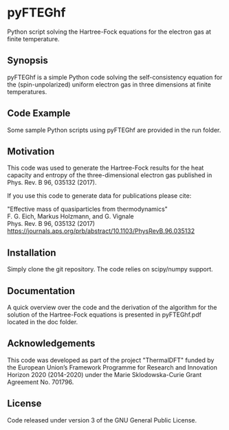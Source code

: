 # pyFTEGhf
Python script solving the Hartree-Fock equations for the electron gas at finite temperature.

## Synopsis

pyFTEGhf is a simple Python code solving the self-consistency equation for the (spin-unpolarized) uniform electron gas in three dimensions at finite temperatures.

## Code Example

Some sample Python scripts using pyFTEGhf are provided in the run folder.

## Motivation

This code was used to generate the Hartree-Fock results for the heat capacity and entropy of the three-dimensional electron gas published in Phys. Rev. B 96, 035132 (2017).

If you use this code to generate data for publications please cite:

"Effective mass of quasiparticles from thermodynamics"  
F. G. Eich, Markus Holzmann, and G. Vignale  
Phys. Rev. B 96, 035132 (2017)  
https://journals.aps.org/prb/abstract/10.1103/PhysRevB.96.035132

## Installation

Simply clone the git repository. The code relies on scipy/numpy support.

## Documentation

A quick overview over the code and the derivation of the algorithm for the solution of the Hartree-Fock equations is presented in pyFTEGhf.pdf located in the doc folder.  

## Acknowledgements

This code was developed as part of the project "ThermalDFT" funded by the European Union’s Framework Programme for Research and Innovation Horizon 2020 (2014-2020) under the Marie Sklodowska-Curie Grant Agreement No. 701796.

## License

Code released under version 3 of the GNU General Public License.
